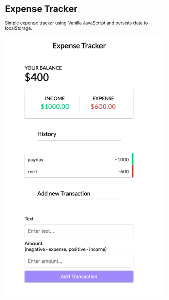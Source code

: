 # Expense Tracker
Simple expense tracker using Vanilla JavaScript and persists data to localStorage.

![](doc/../docs/expense-tracker.png)